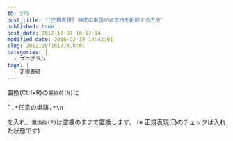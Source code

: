 ```yaml
---
ID: 575
post_title: '[正規表現] 特定の単語がある行を削除する方法'
published: true
post_date: 2012-12-07 16:17:14
modified_date: 2016-02-19 14:42:01
slug: 20121207161714.html
categories: |
  - プログラム
tags: |
  - 正規表現
---
```

<!--more-->

置換(Ctrl+R)の<code>置換前(N)</code>に
<pre>^.*任意の単語.*\n</pre>
を入れ、<code>置換後(P)</code>は空欄のままで置換します。
<span class="text-muted">(※ 正規表現(E)のチェックは入れた状態です)</span>